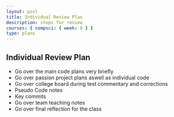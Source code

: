 ```yaml
---
layout: post
title: Individual Review Plan
description: steps for review
courses: { compsci: { week: 8 } }
type: plans
---
```

## Individual Review Plan
+ Go over the main code plans very briefly 
+ Go over passion project plans aswell as individual code
+ Go over college board during test commentary and corrections
+ Pseudo Code notes
+ Key commits
+ Go over team teaching notes
+ Go over final reflection for the class